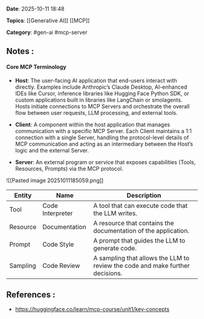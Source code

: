 **Date**: 2025-10-11 18:48

**Topics**: [[Generative AI]]  [[MCP]]

**Category**: #gen-ai #mcp-server

## Notes :

#### Core MCP Terminology

- **Host**: The user-facing AI application that end-users interact with directly. Examples include Anthropic’s Claude Desktop, AI-enhanced IDEs like Cursor, inference libraries like Hugging Face Python SDK, or custom applications built in libraries like LangChain or smolagents. Hosts initiate connections to MCP Servers and orchestrate the overall flow between user requests, LLM processing, and external tools.
    
- **Client**: A component within the host application that manages communication with a specific MCP Server. Each Client maintains a 1:1 connection with a single Server, handling the protocol-level details of MCP communication and acting as an intermediary between the Host’s logic and the external Server.
    
- **Server**: An external program or service that exposes capabilities (Tools, Resources, Prompts) via the MCP protocol.



![[Pasted image 20251011185059.png]]

|Entity|Name|Description|
|---|---|---|
|Tool|Code Interpreter|A tool that can execute code that the LLM writes.|
|Resource|Documentation|A resource that contains the documentation of the application.|
|Prompt|Code Style|A prompt that guides the LLM to generate code.|
|Sampling|Code Review|A sampling that allows the LLM to review the code and make further decisions.|

## References :

- https://huggingface.co/learn/mcp-course/unit1/key-concepts